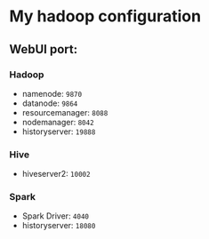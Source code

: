 # My hadoop configuration

## WebUI port:
### Hadoop
- namenode: `9870`
- datanode: `9864`
- resourcemanager: `8088`
- nodemanager: `8042`
- historyserver: `19888`
### Hive
- hiveserver2: `10002`
### Spark
- Spark Driver: `4040`
- historyserver: `18080`

